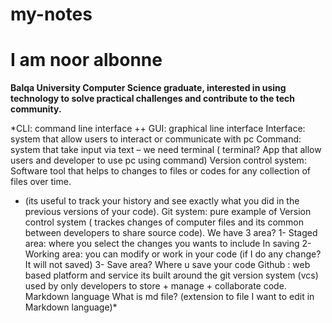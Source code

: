# my-notes
# I am noor albonne

**Balqa University Computer Science graduate, interested in using technology to solve practical challenges and contribute to the tech community.**

*CLI: command line interface ++ GUI: graphical line interface
Interface: system that allow users to interact or communicate with pc
Command: system that take input via text – we need terminal
( terminal? App that allow users and developer to use pc using
command)
Version control system: Software tool that helps to changes to files or codes for any collection
of files over time.
+ (its useful to track your history and see exactly what you did in the
previous versions of your code).
Git system: pure example of Version control system ( trackes changes
of computer files and its common between developers to share source
code).
We have 3 area?
1- Staged area: where you select the changes you wants to include
In saving
2- Working area: you can modify or work in your code (if I do any
change? It will not saved)
3- Save area? Where u save your code
Github : web based platform and service its built around the git
version system (vcs) used by only developers to store + manage +
collaborate code.
Markdown language
What is md file? (extension to file I want to edit in Markdown
language)*


















